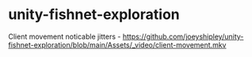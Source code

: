 # unity-fishnet-exploration

Client movement noticable jitters - https://github.com/joeyshipley/unity-fishnet-exploration/blob/main/Assets/_video/client-movement.mkv
